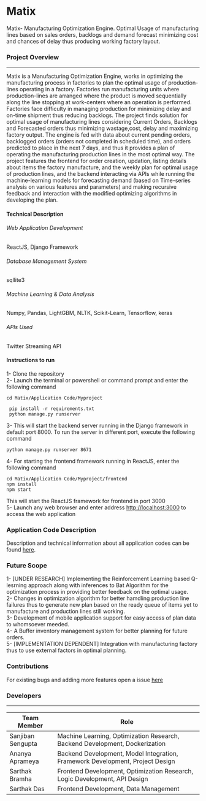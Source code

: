 # Matix
Matix- Manufacturing Optimization Engine. Optimal Usage of manufacturing lines based on sales orders, backlogs and demand forecast minimizing cost and chances of delay thus producing working factory layout.


### Project Overview
----------------------------------


Matix is a Manufacturing Optimization Engine, works in optimizing the manufacturing process in factories to plan the optimal usage of production-lines operating in a factory. Factories run manufacturing units where production-lines are arranged where the product is moved sequentially along the line stopping at work-centers where an operation is performed. Factories face difficulty in managing production for minimizing delay and on-time shipment thus reducing backlogs. The project finds solution for optimal usage of manufacturing lines considering Current Orders, Backlogs and Forecasted orders thus minimizing wastage,cost, delay and maximizing factory output. The engine is fed with data about current pending orders, backlogged orders (orders not completed in scheduled time), and orders predicted to place in the next 7 days, and thus it provides a plan of operating the manufacturing production lines in the most optimal way. The project features the frontend for order creation, updation, listing details about items the factory manufacture, and the weekly plan for optimal usage of production lines, and the backend interacting via APIs while running the machine-learning models for forecasting demand (based on Time-series analysis on various features and parameters) and making recursive feedback and interaction with the modified optimizing algorithms in developing the plan.

#### Technical Description
###### Web Application Development
ReactJS, Django Framework  
###### Database Management System
sqllite3
###### Machine Learning & Data Analysis
Numpy,  Pandas,  LightGBM,  NLTK,  Scikit-Learn,  Tensorflow,  keras
###### APIs Used
Twitter Streaming API

#### Instructions to run
1- Clone the repository  
2- Launch the terminal or powershell or command prompt and enter the following command
   ```
   cd Matix/Application Code/Myproject

    pip install -r requirements.txt 
    python manage.py runserver
   ```
3- This will start the backend server running in the Django framework in default port 8000. To run the server in different port, execute the following command
   ```
   python manage.py runserver 8671
   ```
4- For starting the frontend framework running in ReactJS, enter the following command
```
cd Matix/Application Code/Myproject/frontend
npm install
npm start
```
   This will start the ReactJS framework for frontend in port 3000  
5- Launch any web browser and enter address [http://localhost:3000](http://localhost:3000) to access the  web application


### Application Code Description
Description and technical information about all application codes can be found  [here](https://github.com/deluminators/Matix/blob/main/Application%20Code/Readme.md).



### Future Scope
1- [UNDER RESEARCH] Implementing the Reinforcement Learning based Q-lesrning approach along with inferences to Bat Algorithm for the optimization process in providing better feedback on the optimal usage.  
2- Changes in optimization algorithm for better hamdling production line failures thus to generate new plan based on the ready queue of items yet to manufacture and production lines still working.  
3- Development of mobile application support for easy access of plan data to whomsoever meeded.  
4- A Buffer inventory management system for better planning for future orders.  
5- [IMPLEMENTATION DEPENDENT] Integration with manufacturing factory thus to use external factors in optimal planning.


### Contributions
For existing bugs and adding more features open a issue [here](https://github.com/deluminators/Matix/issues)

### Developers
----------------------------------
| Team Member | Role |
| --- | --- |
| Sanjiban Sengupta | Machine Learning, Optimization Research, Backend Development, Dockerization |
| Ananya Aprameya |Backend Development, Model Integration, Framework Development, Project Design|
| Sarthak Bramha |Frontend Development, Optimization Research, Logic Development, API Design|
| Sarthak Das |Frontend Development, Data Management|

